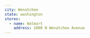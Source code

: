 ```yaml
---
city: Wenatchee
state: washington
stores:
  - name: Walmart
    address: 2000 N Wenatchee Avenue
---
```

